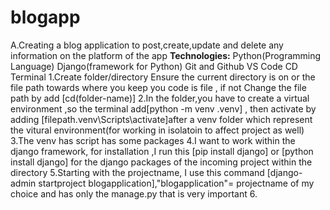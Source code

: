 # blogapp
A.Creating a blog application to post,create,update and delete any information on the platform of the app
**Technologies:**
  Python(Programming Language)
  Django(framework for Python)
  Git and Github
  VS Code
  CD Terminal 
1.Create folder/directory
	Ensure the current directory is on or the file path towards where you keep you code is file , if not 
	Change the file path by add [cd(folder-name)]
2.In the folder,you have to create a virtual environment ,so the terminal add[python -m venv .venv] , then activate 
	by adding [filepath.venv\Scripts\activate]after a venv folder which represent the vitural environment(for working in isolatoin to affect project as well)
3.The venv has script has some packages
4.I want to work within the django framework, for installation ,I run this [pip install django]  or [python install django] for the django packages of the incoming project within the directory
5.Starting with the projectname, I use this command [django-admin startproject blogapplication],"blogapplication"= projectname of my choice and has only the manage.py that is very important
6.



